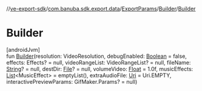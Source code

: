 //[ve-export-sdk](../../../../index.md)/[com.banuba.sdk.export.data](../../index.md)/[ExportParams](../index.md)/[Builder](index.md)/[Builder](-builder.md)

# Builder

[androidJvm]\
fun [Builder](-builder.md)(resolution: VideoResolution, debugEnabled: [Boolean](https://kotlinlang.org/api/latest/jvm/stdlib/kotlin/-boolean/index.html) = false, effects: Effects? = null, videoRangeList: VideoRangeList? = null, fileName: [String](https://kotlinlang.org/api/latest/jvm/stdlib/kotlin/-string/index.html)? = null, destDir: [File](https://developer.android.com/reference/kotlin/java/io/File.html)? = null, volumeVideo: [Float](https://kotlinlang.org/api/latest/jvm/stdlib/kotlin/-float/index.html) = 1.0f, musicEffects: [List](https://kotlinlang.org/api/latest/jvm/stdlib/kotlin.collections/-list/index.html)&lt;MusicEffect&gt; = emptyList(), extraAudioFile: [Uri](https://developer.android.com/reference/kotlin/android/net/Uri.html) = Uri.EMPTY, interactivePreviewParams: GifMaker.Params? = null)
